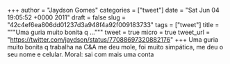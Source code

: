 
+++
author = "Jaydson Gomes"
categories = ["tweet"]
date = "Sat Jun 04 19:05:52 +0000 2011"
draft = false
slug = "42c4ef6ea806dd01237d3a948f4a92f009183733"
tags = ["tweet"]
title = """Uma guria muito bonita q ..."""
tweet = true
micro = true
tweet_url = "https://twitter.com/jaydson/status/77088697320882176"
+++
Uma guria muito bonita q trabalha na C&A me deu mole, foi muito simpática, me deu o seu nome e celular. Moral: sai com mais uma conta
